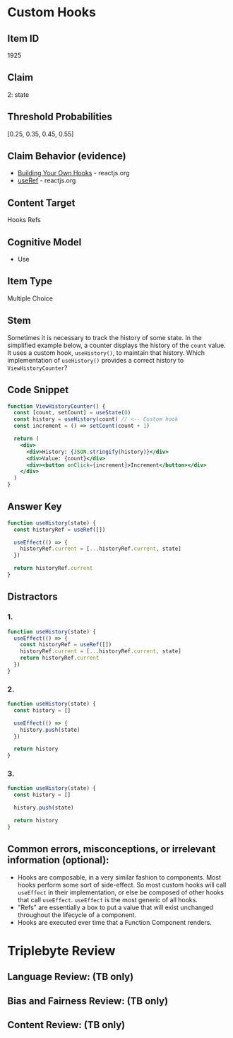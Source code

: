 # Custom Hooks

## Item ID
1925

## Claim
2: state

## Threshold Probabilities
[0.25, 0.35, 0.45, 0.55]

## Claim Behavior (evidence)
- [Building Your Own Hooks](https://reactjs.org/docs/hooks-custom.html) - reactjs.org
- [useRef](https://reactjs.org/docs/hooks-reference.html#useref) - reactjs.org

## Content Target
Hooks
Refs

## Cognitive Model
* Use

## Item Type
Multiple Choice

## Stem
Sometimes it is necessary to track the history of some state. In the simplified example below, a counter displays the history of the `count` value.  It uses a custom hook, `useHistory()`, to maintain that history.  Which implementation of `useHistory()` provides a correct history to `ViewHistoryCounter`?

## Code Snippet
```jsx
function ViewHistoryCounter() {
  const [count, setCount] = useState(0)
  const history = useHistory(count) // <-- Custom hook
  const increment = () => setCount(count + 1)

  return (
    <div>
      <div>History: {JSON.stringify(history)}</div>
      <div>Value: {count}</div>
      <div><button onClick={increment}>Increment</button></div>
    </div>
  )
}
```

## Answer Key
```jsx
function useHistory(state) {
  const historyRef = useRef([])

  useEffect(() => {
    historyRef.current = [...historyRef.current, state]
  })

  return historyRef.current
}
```

## Distractors
### 1.
```jsx
function useHistory(state) {
  useEffect(() => {
    const historyRef = useRef([])
    historyRef.current = [...historyRef.current, state]
    return historyRef.current
  })
}
```

### 2.
```jsx
function useHistory(state) {
  const history = []

  useEffect(() => {
    history.push(state)
  })

  return history
}
```

### 3.
```jsx
function useHistory(state) {
  const history = []

  history.push(state)

  return history
}
```


## Common errors, misconceptions, or irrelevant information (optional):

* Hooks are composable, in a very similar fashion to components.  Most hooks perform some sort of side-effect.  So most custom hooks will call `useEffect` in their implementation, or else be composed of other hooks that call `useEffect`.  `useEffect` is the most generic of all hooks.
* "Refs" are essentially a box to put a value that will exist unchanged throughout the lifecycle of a component.
* Hooks are executed ever time that a Function Component renders.

# Triplebyte Review


## Language Review: (TB only)


## Bias and Fairness Review: (TB only)


## Content Review: (TB only)

